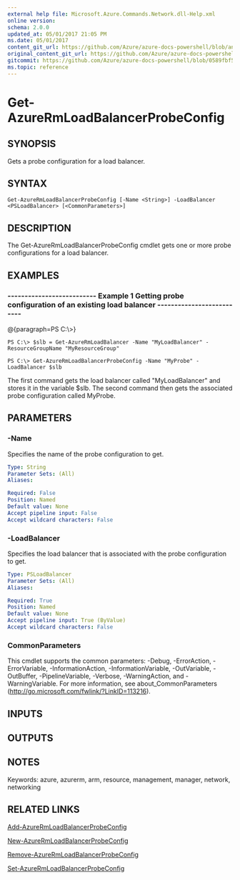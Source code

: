 ```yaml
---
external help file: Microsoft.Azure.Commands.Network.dll-Help.xml
online version:
schema: 2.0.0
updated_at: 05/01/2017 21:05 PM
ms.date: 05/01/2017
content_git_url: https://github.com/Azure/azure-docs-powershell/blob/anne052617/azureps-cmdlets-docs/ResourceManager/AzureRM.Network/v2.2.0/Get-AzureRmLoadBalancerProbeConfig.md
original_content_git_url: https://github.com/Azure/azure-docs-powershell/blob/anne052617/azureps-cmdlets-docs/ResourceManager/AzureRM.Network/v2.2.0/Get-AzureRmLoadBalancerProbeConfig.md
gitcommit: https://github.com/Azure/azure-docs-powershell/blob/0589fbf53d27e39e0cf445261d29c64fb0859d62
ms.topic: reference
---
```


# Get-AzureRmLoadBalancerProbeConfig

## SYNOPSIS
Gets a probe configuration for a load balancer.

## SYNTAX

```
Get-AzureRmLoadBalancerProbeConfig [-Name <String>] -LoadBalancer <PSLoadBalancer> [<CommonParameters>]
```

## DESCRIPTION
The Get-AzureRmLoadBalancerProbeConfig cmdlet gets one or more probe configurations for a load balancer.

## EXAMPLES

### --------------------------  Example 1 Getting probe configuration of an existing load balancer  --------------------------
@{paragraph=PS C:\\\>}





```
PS C:\> $slb = Get-AzureRmLoadBalancer -Name "MyLoadBalancer" -ResourceGroupName "MyResourceGroup"

PS C:\> Get-AzureRmLoadBalancerProbeConfig -Name "MyProbe" -LoadBalancer $slb
```

The first command gets the load balancer called "MyLoadBalancer" and stores it in the variable $slb.
The second command then gets the associated probe configuration called MyProbe.

## PARAMETERS

### -Name
Specifies the name of the probe configuration to get.

```yaml
Type: String
Parameter Sets: (All)
Aliases: 

Required: False
Position: Named
Default value: None
Accept pipeline input: False
Accept wildcard characters: False
```

### -LoadBalancer
Specifies the load balancer that is associated with the probe configuration to get.

```yaml
Type: PSLoadBalancer
Parameter Sets: (All)
Aliases: 

Required: True
Position: Named
Default value: None
Accept pipeline input: True (ByValue)
Accept wildcard characters: False
```

### CommonParameters
This cmdlet supports the common parameters: -Debug, -ErrorAction, -ErrorVariable, -InformationAction, -InformationVariable, -OutVariable, -OutBuffer, -PipelineVariable, -Verbose, -WarningAction, and -WarningVariable. For more information, see about_CommonParameters (http://go.microsoft.com/fwlink/?LinkID=113216).

## INPUTS

## OUTPUTS

## NOTES
Keywords: azure, azurerm, arm, resource, management, manager, network, networking

## RELATED LINKS

[Add-AzureRmLoadBalancerProbeConfig]()

[New-AzureRmLoadBalancerProbeConfig]()

[Remove-AzureRmLoadBalancerProbeConfig]()

[Set-AzureRmLoadBalancerProbeConfig]()

